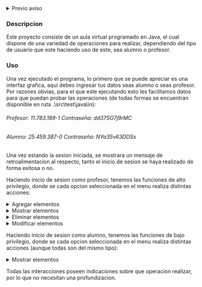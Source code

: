 <details>
<summary> Previo aviso </summary>
Todos los RUTs, contraseñas e individuos dentro de este programa fueron generados mediante un generador programado por uno de nuestros integrantes y no pertenecen a ninguna persona en especifica y tampoco fueron usados de forma maliciosa.
</details>

### Descripcion
Este proyecto consiste de un aula virtual programado en Java, el cual dispone de una variedad de operaciones para realizar, dependiendo del tipo de usuario que este haciendo uso de este, sea alumno o profesor.




### Uso
Una vez ejecutado el programa, lo primero que se puede apreciar es una interfaz grafica, aqui debes ingresar tus datos seas alumno o seas profesor. Por razones obvias, para el que este ejecutando esto les facilitamos datos para que puedan probar las operaciones (de todas formas se encuentran disponible en ruta .\src\test\java\in):

###### Profesor: 11.783.189-1 Contraseña: dd37SG7j9rMC
###### Alumno: 25.459.387-0 Contraseña: NYa35v63DDSs

Una vez estando la sesion iniciada, se mostrara un mensaje de retroalimentacion al respecto, tanto el inicio de sesion se haya realizado de forma exitosa o no.

Haciendo inicio de sesion como profesor, tenemos las funciones de alto privilegio, donde se cada opcion seleccionada en el menu realiza distintas acciones:

<details>
  <summary>Agregar elementos</summary>
  La funcion agregar elementos abre otro sub-menu interactivo, donde podemos agregar notas a un alumno 'x' en un ramo o agregarle materiales para que este traiga una especifica fecha.
</details>

<details>
  <summary>Mostrar elementos</summary>
  La funcion mostrar datos abre un sub-menu interactivo donde podemos elegir imprimir datos, dentro de esta opcion, podemos mostrar datos de la sesion, o mostrar datos de un alumno, buscando por su RUT.
</details>

<details>
  <summary>Eliminar elementos</summary>
  La funcion eliminar elementos, realiza lo opuesto a agregar elementos, cualquier opcion seleccionada imprimira las listas de lo que tenga para eliminar, simplemente basta con seleccionar el item de la lista a eliminar y se realizara la operacion.
</details>

<details>
  <summary>Modificar elementos</summary>
  La funcion modificar elementos nos permite modificar una nota de un alumno, buscando por su rut. Una vez ingresado el RUT del alumno a modificar, nos pedira el ramo y nos pedira la nota que queremos reemplazar dentro de la lista.
</details>

Haciendo inicio de sesion como alumno, tenemos las funciones de bajo privilegio, donde se cada opcion seleccionada en el menu realiza distintas acciones (aunque todas son del mismo tipo):

<details>
  <summary>Mostrar elementos</summary>
  La funcion mostrar datos abre un sub-menu interactivo donde podemos elegir imprimir datos, dentro de esta opcion, podemos mostrar el avance de notas del alumno, los materiales que el profesor les ha asignado, y podemos exportar su avance de notas.
</details>

Todas las interacciones poseen indicaciones sobre que operacion realizar, por lo que no necesitan una profundizacion.
